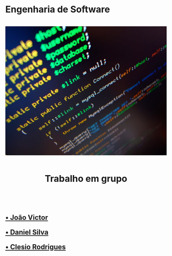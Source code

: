 # Engenharia de Software
<br>
<img align ="center" src="en.jpg">  
<br>
<br>

<h1>
 <p align ="center">Trabalho em grupo</p>
 <br>
 </h1>
 <h2>
 <p><a href="https://github.com/jvpererinha">• João Victor</a> </p>

 <p><a href="https://github.com/kodagmaster">• Daniel Silva</a> </p>
 
 <p><a href="https://github.com/clesiocrc">• Clesio Rodrigues</a></p>

</h2>
